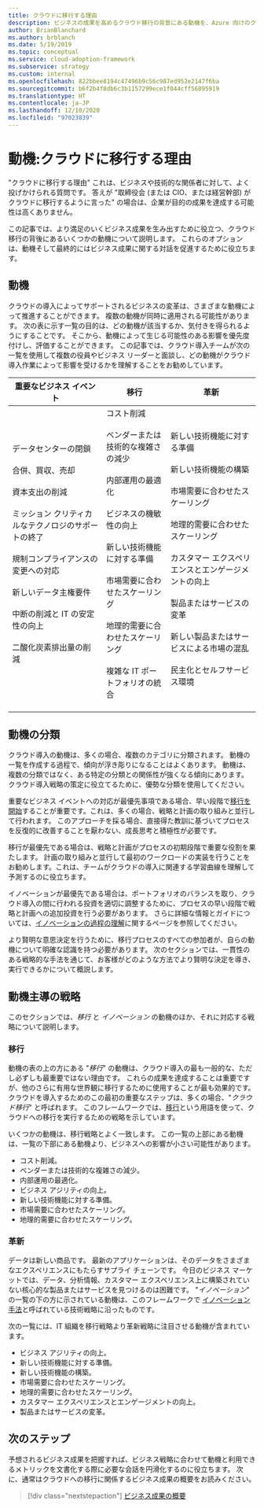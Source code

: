 ```yaml
---
title: クラウドに移行する理由
description: ビジネスの成果を高めるクラウド移行の背景にある動機を、Azure 向けのクラウド導入フレームワークを使用して理解します。
author: BrianBlanchard
ms.author: brblanch
ms.date: 5/19/2019
ms.topic: conceptual
ms.service: cloud-adoption-framework
ms.subservice: strategy
ms.custom: internal
ms.openlocfilehash: 822bbee8194c47496b9c56c987ed952e2147f6ba
ms.sourcegitcommit: b6f2b4f8db6c3b1157299ece1f044cff56895919
ms.translationtype: HT
ms.contentlocale: ja-JP
ms.lasthandoff: 12/10/2020
ms.locfileid: "97023839"
---
```

# <a name="motivations-why-are-we-moving-to-the-cloud"></a>動機:クラウドに移行する理由

"クラウドに移行する理由" これは、ビジネスや技術的な関係者に対して、よく投げかけられる質問です。 答えが "取締役会 (または CIO、または経営幹部) がクラウドに移行するように言った" の場合は、企業が目的の成果を達成する可能性は高くありません。

この記事では、より満足のいくビジネス成果を生み出すために役立つ、クラウド移行の背後にあるいくつかの動機について説明します。 これらのオプションは、動機そして最終的にはビジネス成果に関する対話を促進するために役立ちます。

## <a name="motivations"></a>動機

クラウドの導入によってサポートされるビジネスの変革は、さまざまな動機によって推進することができます。 複数の動機が同時に適用される可能性があります。 次の表に示す一覧の目的は、どの動機が該当するか、気付きを得られるようにすることです。 そこから、動機によって生じる可能性のある影響を優先度付けし、評価することができます。 この記事では、クラウド導入チームが次の一覧を使用して複数の役員やビジネス リーダーと面談し、どの動機がクラウド導入作業によって影響を受けるかを理解することをお勧めしています。

| 重要なビジネス イベント | 移行 | 革新 |
|---|---|---|
| データセンターの閉鎖 <br><br> 合併、買収、売却 <br><br> 資本支出の削減 <br><br> ミッション クリティカルなテクノロジのサポートの終了 <br><br> 規制コンプライアンスの変更への対応 <br><br> 新しいデータ主権要件 <br><br> 中断の削減と IT の安定性の向上 <br><br>二酸化炭素排出量の削減 <br><br> | コスト削減 <br><br> ベンダーまたは技術的な複雑さの減少 <br><br> 内部運用の最適化 <br><br> ビジネスの機敏性の向上 <br><br> 新しい技術機能に対する準備 <br><br> 市場需要に合わせたスケーリング <br><br> 地理的需要に合わせたスケーリング <br><br> 複雑な IT ポートフォリオの統合 <br><br> | 新しい技術機能に対する準備 <br><br> 新しい技術機能の構築 <br><br> 市場需要に合わせたスケーリング <br><br> 地理的需要に合わせたスケーリング <br><br> カスタマー エクスペリエンスとエンゲージメントの向上 <br><br> 製品またはサービスの変革 <br><br> 新しい製品またはサービスによる市場の混乱 <br><br> 民主化とセルフサービス環境 |

## <a name="classify-your-motivations"></a>動機の分類

クラウド導入の動機は、多くの場合、複数のカテゴリに分類されます。 動機の一覧を作成する過程で、傾向が浮き彫りになることはよくあります。 動機は、複数の分類ではなく、ある特定の分類との関係性が強くなる傾向にあります。 クラウド導入戦略の策定に役立てるために、優勢な分類を使用してください。

重要なビジネス イベントへの対応が最優先事項である場合、早い段階で[移行を開始](../get-started/migrate.md)することが重要です。これは、多くの場合、戦略と計画の取り組みと並行して行われます。 このアプローチを採る場合、直接得た教訓に基づいてプロセスを反復的に改善することを厭わない、成長思考と積極性が必要です。

移行が最優先である場合は、戦略と計画がプロセスの初期段階で重要な役割を果たします。 計画の取り組みと並行して最初のワークロードの実装を行うことをお勧めします。これは、チームがクラウドの導入に関連する学習曲線を理解して予測するのに役立ちます。

イノベーションが最優先である場合は、ポートフォリオのバランスを取り、クラウド導入の間に行われる投資を適切に調整するために、プロセスの早い段階で戦略と計画への追加投資を行う必要があります。 さらに詳細な情報とガイドについては、[イノベーションの過程の理解](../get-started/innovate.md)に関するページを参照してください。

より賢明な意思決定を行うために、移行プロセスのすべての参加者が、自らの動機について明確な認識を持つ必要があります。 次のセクションでは、一貫性のある戦略的な手法を通じて、お客様がどのような方法でより賢明な決定を導き、実行できるかについて概説します。

## <a name="motivation-driven-strategies"></a>動機主導の戦略

このセクションでは、_移行_ と _イノベーション_ の動機のほか、それに対応する戦略について説明します。

### <a name="migration"></a>移行

動機の表の上の方にある "_移行_" の動機は、クラウド導入の最も一般的な、ただし必ずしも最重要ではない理由です。 これらの成果を達成することは重要ですが、他のさらに有用な世界観に移行するために使用することが最も効果的です。 クラウドを導入するためのこの最初の重要なステップは、多くの場合、"_クラウド移行_" と呼ばれます。 このフレームワークでは、[移行](../get-started/migrate.md)という用語を使って、クラウドへの移行を実行するための戦略を示しています。

いくつかの動機は、移行戦略とよく一致します。 この一覧の上部にある動機は、一覧の下部にある動機より、ビジネスへの影響が小さい可能性があります。

- コスト削減。
- ベンダーまたは技術的な複雑さの減少。
- 内部運用の最適化。
- ビジネス アジリティの向上。
- 新しい技術機能に対する準備。
- 市場需要に合わせたスケーリング。
- 地理的需要に合わせたスケーリング。

### <a name="innovation"></a>革新

データは新しい商品です。 最新のアプリケーションは、そのデータをさまざまなエクスペリエンスにもたらすサプライ チェーンです。 今日のビジネス マーケットでは、データ、分析情報、カスタマー エクスペリエンス上に構築されていない核心的な製品またはサービスを見つけるのは困難です。 "_イノベーション_" の一覧の下の方に示されている動機は、このフレームワークで [イノベーション手法](../get-started/innovate.md)と呼ばれている技術戦略に沿ったものです。

次の一覧には、IT 組織を移行戦略より革新戦略に注目させる動機が含まれています。

- ビジネス アジリティの向上。
- 新しい技術機能に対する準備。
- 新しい技術機能の構築。
- 市場需要に合わせたスケーリング。
- 地理的需要に合わせたスケーリング。
- カスタマー エクスペリエンスとエンゲージメントの向上。
- 製品またはサービスの変革。

## <a name="next-steps"></a>次のステップ

予想されるビジネス成果を把握すれば、ビジネス戦略に合わせて動機と利用できるメトリックを文書化する際に必要な会話を円滑化するのに役立ちます。 次に、通常はクラウドへの移行に関係するビジネス成果の概要をお読みください。

> [!div class="nextstepaction"]
> [ビジネス成果の概要](./business-outcomes/index.md)
